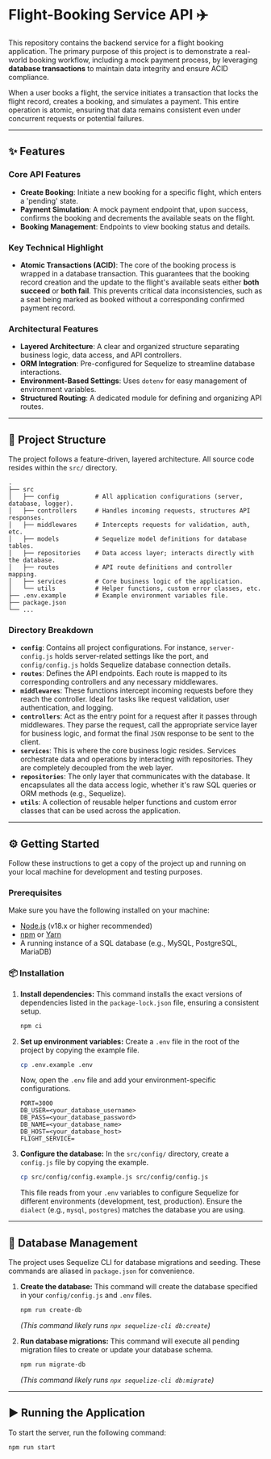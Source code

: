 # Flight-Booking Service API ✈️

This repository contains the backend service for a flight booking application. The primary purpose of this project is to demonstrate a real-world booking workflow, including a mock payment process, by leveraging **database transactions** to maintain data integrity and ensure ACID compliance.

When a user books a flight, the service initiates a transaction that locks the flight record, creates a booking, and simulates a payment. This entire operation is atomic, ensuring that data remains consistent even under concurrent requests or potential failures.

---

## ✨ Features

### Core API Features
* **Create Booking**: Initiate a new booking for a specific flight, which enters a 'pending' state.
* **Payment Simulation**: A mock payment endpoint that, upon success, confirms the booking and decrements the available seats on the flight.
* **Booking Management**: Endpoints to view booking status and details.

### Key Technical Highlight
* **Atomic Transactions (ACID)**: The core of the booking process is wrapped in a database transaction. This guarantees that the booking record creation and the update to the flight's available seats either **both succeed** or **both fail**. This prevents critical data inconsistencies, such as a seat being marked as booked without a corresponding confirmed payment record.


### Architectural Features
* **Layered Architecture**: A clear and organized structure separating business logic, data access, and API controllers.
* **ORM Integration**: Pre-configured for Sequelize to streamline database interactions.
* **Environment-Based Settings**: Uses `dotenv` for easy management of environment variables.
* **Structured Routing**: A dedicated module for defining and organizing API routes.

---

## 📂 Project Structure

The project follows a feature-driven, layered architecture. All source code resides within the `src/` directory.
```
.
├── src
│   ├── config          # All application configurations (server, database, logger).
│   ├── controllers     # Handles incoming requests, structures API responses.
│   ├── middlewares     # Intercepts requests for validation, auth, etc.
│   ├── models          # Sequelize model definitions for database tables.
│   ├── repositories    # Data access layer; interacts directly with the database.
│   ├── routes          # API route definitions and controller mapping.
│   ├── services        # Core business logic of the application.
│   └── utils           # Helper functions, custom error classes, etc.
├── .env.example        # Example environment variables file.
├── package.json
└── ...
```

### Directory Breakdown

-   **`config`**: Contains all project configurations. For instance, `server-config.js` holds server-related settings like the port, and `config/config.js` holds Sequelize database connection details.
-   **`routes`**: Defines the API endpoints. Each route is mapped to its corresponding controllers and any necessary middlewares.
-   **`middlewares`**: These functions intercept incoming requests before they reach the controller. Ideal for tasks like request validation, user authentication, and logging.
-   **`controllers`**: Act as the entry point for a request after it passes through middlewares. They parse the request, call the appropriate service layer for business logic, and format the final `JSON` response to be sent to the client.
-   **`services`**: This is where the core business logic resides. Services orchestrate data and operations by interacting with repositories. They are completely decoupled from the web layer.
-   **`repositories`**: The only layer that communicates with the database. It encapsulates all the data access logic, whether it's raw SQL queries or ORM methods (e.g., Sequelize).
-   **`utils`**: A collection of reusable helper functions and custom error classes that can be used across the application.

---

## ⚙️ Getting Started

Follow these instructions to get a copy of the project up and running on your local machine for development and testing purposes.

### Prerequisites

Make sure you have the following installed on your machine:

-   [Node.js](https://nodejs.org/) (v18.x or higher recommended)
-   [npm](https://www.npmjs.com/) or [Yarn](https://yarnpkg.com/)
-   A running instance of a SQL database (e.g., MySQL, PostgreSQL, MariaDB)

### 📦 Installation


1.  **Install dependencies:**
    This command installs the exact versions of dependencies listed in the `package-lock.json` file, ensuring a consistent setup.
    ```bash
    npm ci
    ```

2.  **Set up environment variables:**
    Create a `.env` file in the root of the project by copying the example file.
    ```bash
    cp .env.example .env
    ```
    Now, open the `.env` file and add your environment-specific configurations.

    ```env
    PORT=3000
    DB_USER=<your_database_username>
    DB_PASS=<your_database_password>
    DB_NAME=<your_database_name>
    DB_HOST=<your_database_host>
    FLIGHT_SERVICE=
    ```

3.  **Configure the database:**
    In the `src/config/` directory, create a `config.js` file by copying the example.
    ```bash
    cp src/config/config.example.js src/config/config.js
    ```
    This file reads from your `.env` variables to configure Sequelize for different environments (development, test, production). Ensure the `dialect` (e.g., `mysql`, `postgres`) matches the database you are using.

---

## 💾 Database Management

The project uses Sequelize CLI for database migrations and seeding. These commands are aliased in `package.json` for convenience.

1.  **Create the database:**
    This command will create the database specified in your `config/config.js` and `.env` files.
    ```bash
    npm run create-db
    ```
    *(This command likely runs `npx sequelize-cli db:create`)*

2.  **Run database migrations:**
    This command will execute all pending migration files to create or update your database schema.
    ```bash
    npm run migrate-db
    ```
    *(This command likely runs `npx sequelize-cli db:migrate`)*

---

## ▶️ Running the Application

To start the server, run the following command:

```bash
npm run start